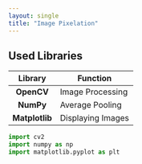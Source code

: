 ```yaml
---
layout: single
title: "Image Pixelation"
---
```


## **Used Libraries**

| Library | Function |
|:---------:|----------|
| **OpenCV**  | Image Processing |
| **NumPy** | Average Pooling |
| **Matplotlib** | Displaying Images |

```python
import cv2
import numpy as np
import matplotlib.pyplot as plt
```


